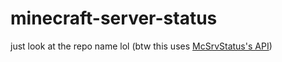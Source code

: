 # minecraft-server-status
just look at the repo name lol (btw this uses [McSrvStatus's API](https://api.mcsrvstat.us/))

